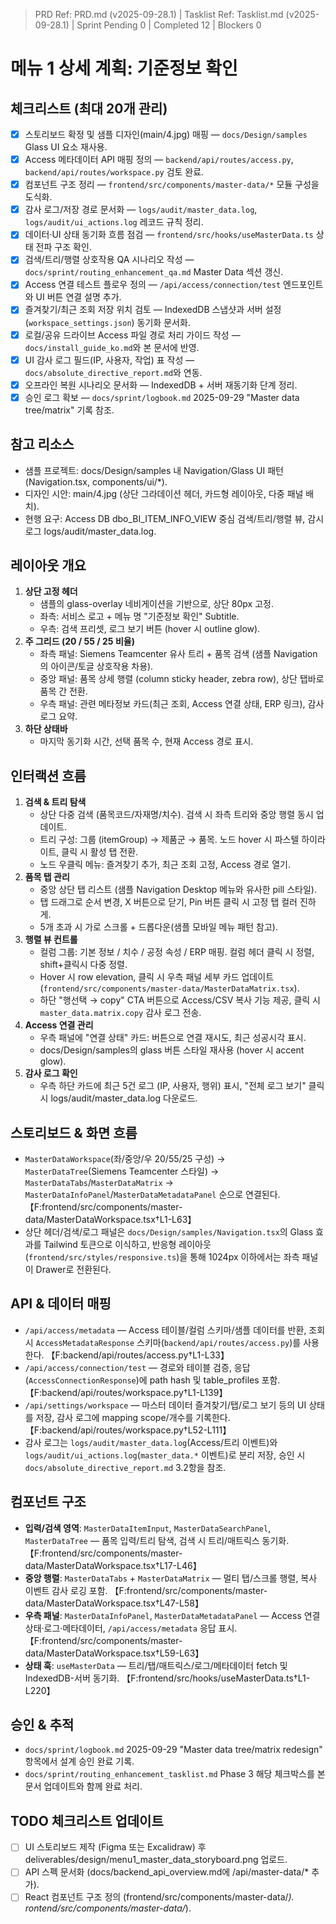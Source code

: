 > PRD Ref: PRD.md (v2025-09-28.1) | Tasklist Ref: Tasklist.md (v2025-09-28.1) | Sprint Pending 0 | Completed 12 | Blockers 0

# 메뉴 1 상세 계획: 기준정보 확인

## 체크리스트 (최대 20개 관리)
- [x] 스토리보드 확정 및 샘플 디자인(main/4.jpg) 매핑 — `docs/Design/samples` Glass UI 요소 재사용.
- [x] Access 메타데이터 API 매핑 정의 — `backend/api/routes/access.py`, `backend/api/routes/workspace.py` 검토 완료.
- [x] 컴포넌트 구조 정리 — `frontend/src/components/master-data/*` 모듈 구성을 도식화.
- [x] 감사 로그/저장 경로 문서화 — `logs/audit/master_data.log`, `logs/audit/ui_actions.log` 레코드 규칙 정리.
- [x] 데이터·UI 상태 동기화 흐름 점검 — `frontend/src/hooks/useMasterData.ts` 상태 전파 구조 확인.
- [x] 검색/트리/행렬 상호작용 QA 시나리오 작성 — `docs/sprint/routing_enhancement_qa.md` Master Data 섹션 갱신.
- [x] Access 연결 테스트 플로우 정의 — `/api/access/connection/test` 엔드포인트와 UI 버튼 연결 설명 추가.
- [x] 즐겨찾기/최근 조회 저장 위치 검토 — IndexedDB 스냅샷과 서버 설정(`workspace_settings.json`) 동기화 문서화.
- [x] 로컬/공유 드라이브 Access 파일 경로 처리 가이드 작성 — `docs/install_guide_ko.md`와 본 문서에 반영.
- [x] UI 감사 로그 필드(IP, 사용자, 작업) 표 작성 — `docs/absolute_directive_report.md`와 연동.
- [x] 오프라인 복원 시나리오 문서화 — IndexedDB + 서버 재동기화 단계 정리.
- [x] 승인 로그 확보 — `docs/sprint/logbook.md` 2025-09-29 "Master data tree/matrix" 기록 참조.

## 참고 리소스
- 샘플 프로젝트: docs/Design/samples 내 Navigation/Glass UI 패턴 (Navigation.tsx, components/ui/*).
- 디자인 시안: main/4.jpg (상단 그라데이션 헤더, 카드형 레이아웃, 다중 패널 배치).
- 현행 요구: Access DB dbo_BI_ITEM_INFO_VIEW 중심 검색/트리/행렬 뷰, 감시 로그 logs/audit/master_data.log.

## 레이아웃 개요
1. **상단 고정 헤더**
   - 샘플의 glass-overlay 네비게이션을 기반으로, 상단 80px 고정.
   - 좌측: 서비스 로고 + 메뉴 명 "기준정보 확인" Subtitle.
   - 우측: 검색 프리셋, 로그 보기 버튼 (hover 시 outline glow).
2. **주 그리드 (20 / 55 / 25 비율)**
   - 좌측 패널: Siemens Teamcenter 유사 트리 + 품목 검색 (샘플 Navigation의 아이콘/토글 상호작용 차용).
   - 중앙 패널: 품목 상세 행렬 (column sticky header, zebra row), 상단 탭바로 품목 간 전환.
   - 우측 패널: 관련 메타정보 카드(최근 조회, Access 연결 상태, ERP 링크), 감사 로그 요약.
3. **하단 상태바**
   - 마지막 동기화 시간, 선택 품목 수, 현재 Access 경로 표시.

## 인터랙션 흐름
1. **검색 & 트리 탐색**
   - 상단 다중 검색 (품목코드/자재명/치수). 검색 시 좌측 트리와 중앙 행렬 동시 업데이트.
   - 트리 구성: 그룹 (itemGroup) → 제품군 → 품목. 노드 hover 시 파스텔 하이라이트, 클릭 시 활성 탭 전환.
   - 노드 우클릭 메뉴: 즐겨찾기 추가, 최근 조회 고정, Access 경로 열기.
2. **품목 탭 관리**
   - 중앙 상단 탭 리스트 (샘플 Navigation Desktop 메뉴와 유사한 pill 스타일).
   - 탭 드래그로 순서 변경, X 버튼으로 닫기, Pin 버튼 클릭 시 고정 탭 컬러 진하게.
   - 5개 초과 시 가로 스크롤 + 드롭다운(샘플 모바일 메뉴 패턴 참고).
3. **행렬 뷰 컨트롤**
   - 컬럼 그룹: 기본 정보 / 치수 / 공정 속성 / ERP 매핑. 컬럼 헤더 클릭 시 정렬, shift+클릭시 다중 정렬.
   - Hover 시 row elevation, 클릭 시 우측 패널 세부 카드 업데이트 (`frontend/src/components/master-data/MasterDataMatrix.tsx`).
   - 하단 "행선택 → copy" CTA 버튼으로 Access/CSV 복사 기능 제공, 클릭 시 `master_data.matrix.copy` 감사 로그 전송.
4. **Access 연결 관리**
   - 우측 패널에 "연결 상태" 카드: 버튼으로 연결 재시도, 최근 성공시각 표시.
   - docs/Design/samples의 glass 버튼 스타일 재사용 (hover 시 accent glow).
5. **감사 로그 확인**
   - 우측 하단 카드에 최근 5건 로그 (IP, 사용자, 행위) 표시, "전체 로그 보기" 클릭 시 logs/audit/master_data.log 다운로드.

## 스토리보드 & 화면 흐름
- `MasterDataWorkspace`(좌/중앙/우 20/55/25 구성) → `MasterDataTree`(Siemens Teamcenter 스타일) → `MasterDataTabs`/`MasterDataMatrix` → `MasterDataInfoPanel`/`MasterDataMetadataPanel` 순으로 연결된다. 【F:frontend/src/components/master-data/MasterDataWorkspace.tsx†L1-L63】
- 상단 헤더/검색/로그 패널은 `docs/Design/samples/Navigation.tsx`의 Glass 효과를 Tailwind 토큰으로 이식하고, 반응형 레이아웃(`frontend/src/styles/responsive.ts`)을 통해 1024px 이하에서는 좌측 패널이 Drawer로 전환된다.
## API & 데이터 매핑
- `/api/access/metadata` — Access 테이블/컬럼 스키마/샘플 데이터를 반환, 조회 시 `AccessMetadataResponse` 스키마(`backend/api/routes/access.py`)를 사용한다. 【F:backend/api/routes/access.py†L1-L33】
- `/api/access/connection/test` — 경로와 테이블 검증, 응답(`AccessConnectionResponse`)에 path hash 및 table_profiles 포함. 【F:backend/api/routes/workspace.py†L1-L139】
- `/api/settings/workspace` — 마스터 데이터 즐겨찾기/탭/로그 보기 등의 UI 상태를 저장, 감사 로그에 mapping scope/개수를 기록한다. 【F:backend/api/routes/workspace.py†L52-L111】
- 감사 로그는 `logs/audit/master_data.log`(Access/트리 이벤트)와 `logs/audit/ui_actions.log`(`master_data.*` 이벤트)로 분리 저장, 승인 시 `docs/absolute_directive_report.md` 3.2항을 참조.
## 컴포넌트 구조
- **입력/검색 영역**: `MasterDataItemInput`, `MasterDataSearchPanel`, `MasterDataTree` — 품목 입력/트리 탐색, 검색 시 트리/매트릭스 동기화. 【F:frontend/src/components/master-data/MasterDataWorkspace.tsx†L17-L46】
- **중앙 행렬**: `MasterDataTabs` + `MasterDataMatrix` — 멀티 탭/스크롤 행렬, 복사 이벤트 감사 로깅 포함. 【F:frontend/src/components/master-data/MasterDataWorkspace.tsx†L47-L58】
- **우측 패널**: `MasterDataInfoPanel`, `MasterDataMetadataPanel` — Access 연결 상태·로그·메타데이터, `/api/access/metadata` 응답 표시. 【F:frontend/src/components/master-data/MasterDataWorkspace.tsx†L59-L63】
- **상태 훅**: `useMasterData` — 트리/탭/매트릭스/로그/메타데이터 fetch 및 IndexedDB-서버 동기화. 【F:frontend/src/hooks/useMasterData.ts†L1-L220】
## 승인 & 추적
- `docs/sprint/logbook.md` 2025-09-29 "Master data tree/matrix redesign" 항목에서 설계 승인 완료 기록.
- `docs/sprint/routing_enhancement_tasklist.md` Phase 3 해당 체크박스를 본 문서 업데이트와 함께 완료 처리.

## TODO 체크리스트 업데이트
- [ ] UI 스토리보드 제작 (Figma 또는 Excalidraw) 후 deliverables/design/menu1_master_data_storyboard.png 업로드.
- [ ] API 스펙 문서화 (docs/backend_api_overview.md에 /api/master-data/* 추가).
- [ ] React 컴포넌트 구조 정의 (frontend/src/components/master-data/*).
rontend/src/components/master-data/*).
